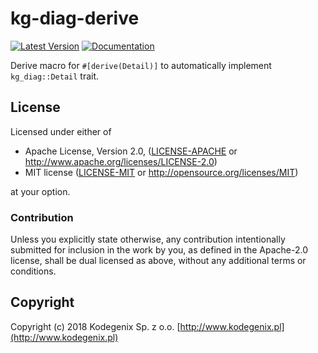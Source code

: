 # kg-diag-derive

[![Latest Version](https://img.shields.io/crates/v/kg-diag-derive.svg)](https://crates.io/crates/kg-diag-derive)
[![Documentation](https://docs.rs/kg-diag-derive/badge.svg)](https://docs.rs/kg-diag-derive)

Derive macro for `#[derive(Detail)]` to automatically implement `kg_diag::Detail` trait.

## License

Licensed under either of
* Apache License, Version 2.0, ([LICENSE-APACHE](LICENSE-APACHE) or http://www.apache.org/licenses/LICENSE-2.0)
* MIT license ([LICENSE-MIT](LICENSE-MIT) or http://opensource.org/licenses/MIT)

at your option.

### Contribution

Unless you explicitly state otherwise, any contribution intentionally submitted
for inclusion in the work by you, as defined in the Apache-2.0 license, shall be dual licensed as above, without any
additional terms or conditions.

## Copyright

Copyright (c) 2018 Kodegenix Sp. z o.o. [http://www.kodegenix.pl](http://www.kodegenix.pl)
